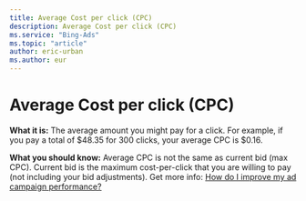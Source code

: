 ```yaml
---
title: Average Cost per click (CPC)
description: Average Cost per click (CPC)
ms.service: "Bing-Ads"
ms.topic: "article"
author: eric-urban
ms.author: eur
---
```


# Average Cost per click (CPC)

**What it is:** The average amount you might pay for a click. For example, if you pay a total of $48.35 for 300 clicks, your average CPC is $0.16.

**What you should know:** Average CPC is not the same as current bid (max CPC). Current bid is the maximum cost-per-click that you are willing to pay (not including your bid adjustments). Get more info: [How do I improve my ad campaign performance?](../hlp_BA_CONC_AboutImprovingCampaignPerformance.md)


